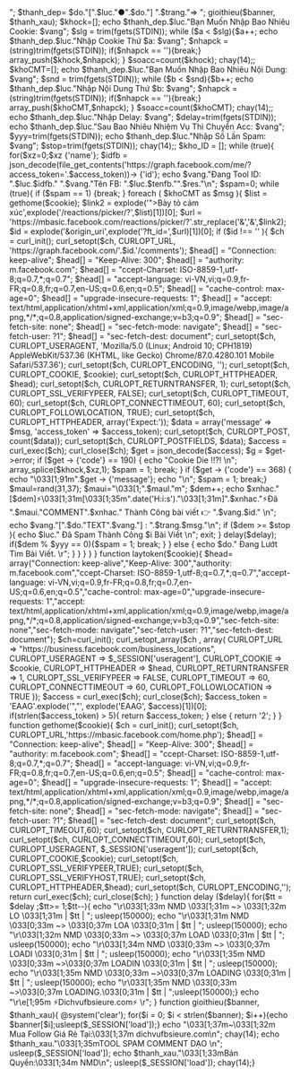 <?php
error_reporting(0); session_start(); date_default_timezone_set("Asia/Ho_Chi_Minh"); $xnhac = "\033[1;36m"; $den = "\033[1;30m"; $do = "\033[1;31m"; $luc = "\033[1;32m"; $vang = "\033[1;33m"; $xduong = "\033[1;34m"; $hong = "\033[1;35m"; $trang = "\033[1;37m"; $_SESSION['useragent'] = 'Mozilla/5.0 (Linux; Android 10; CPH1819) AppleWebKit/537.36 (KHTML, like Gecko) Chrome/87.0.4280.101 Mobile Safari/537.36'; $thanh_xau= $do."[".$luc."●".$do."] ".$trang."=> "; $thanh_dep= $do."[".$luc."●".$do."] ".$trang."=> ";  gioithieu($banner, $thanh_xau); $khock=[]; echo $thanh_dep.$luc."Bạn Muốn Nhập Bao Nhiêu Cookie: $vang"; $slg = trim(fgets(STDIN)); while ($a < $slg){$a++; echo $thanh_dep.$luc."Nhập Cookie Thứ $a: $vang"; $nhapck = (string)trim(fgets(STDIN)); if($nhapck == ''){break;} array_push($khock,$nhapck); } $soacc=count($khock); chay(14);; $khoCMT=[]; echo $thanh_dep.$luc."Bạn Muốn Nhập Bao Nhiêu Nội Dung: $vang"; $snd = trim(fgets(STDIN)); while ($b < $snd){$b++; echo $thanh_dep.$luc."Nhập Nội Dung Thứ $b: $vang"; $nhapck = (string)trim(fgets(STDIN)); if($nhapck == ''){break;} array_push($khoCMT,$nhapck); } $soacc=count($khoCMT); chay(14);; echo $thanh_dep.$luc."Nhập Delay: $vang"; $delay=trim(fgets(STDIN)); echo $thanh_dep.$luc."Sau Bao Nhiêu Nhiệm Vụ Thì Chuyển Acc: $vang"; $yyy=trim(fgets(STDIN)); echo $thanh_dep.$luc."Nhập Số Lần Spam: $vang"; $stop=trim(fgets(STDIN)); chay(14);; $kho_ID = []; while (true){ for($xz=0;$xz {'name'}; $idfb = json_decode(file_get_contents('https://graph.facebook.com/me/?access_token='.$access_token))-> {'id'}; echo $vang."Đang Tool ID: ".$luc.$idfb." ".$vang."Tên FB: ".$luc.$tenfb."".$res."\n"; $spam=0; while (true){ if ($spam == 1) {break; } foreach ( $khoCMT as $msg ){ $list = gethome($cookie); $link2 = explode('">Bày tỏ cảm xúc',explode('/reactions/picker/?',$list)[1])[0]; $url = 'https://mbasic.facebook.com/reactions/picker/?'.str_replace('&','&',$link2); $id = explode('&origin_uri',explode('?ft_id=',$url)[1])[0]; if ($id !== '' ){ $ch = curl_init(); curl_setopt($ch, CURLOPT_URL, 'https://graph.facebook.com/'.$id.'/comments'); $head[] = "Connection: keep-alive"; $head[] = "Keep-Alive: 300"; $head[] = "authority: m.facebook.com"; $head[] = "ccept-Charset: ISO-8859-1,utf-8;q=0.7,*;q=0.7"; $head[] = "accept-language: vi-VN,vi;q=0.9,fr-FR;q=0.8,fr;q=0.7,en-US;q=0.6,en;q=0.5"; $head[] = "cache-control: max-age=0"; $head[] = "upgrade-insecure-requests: 1"; $head[] = "accept: text/html,application/xhtml+xml,application/xml;q=0.9,image/webp,image/apng,*/*;q=0.8,application/signed-exchange;v=b3;q=0.9"; $head[] = "sec-fetch-site: none"; $head[] = "sec-fetch-mode: navigate"; $head[] = "sec-fetch-user: ?1"; $head[] = "sec-fetch-dest: document"; curl_setopt($ch, CURLOPT_USERAGENT, 'Mozilla/5.0 (Linux; Android 10; CPH1819) AppleWebKit/537.36 (KHTML, like Gecko) Chrome/87.0.4280.101 Mobile Safari/537.36'); curl_setopt($ch, CURLOPT_ENCODING, ''); curl_setopt($ch, CURLOPT_COOKIE, $cookie); curl_setopt($ch, CURLOPT_HTTPHEADER, $head); curl_setopt($ch, CURLOPT_RETURNTRANSFER, 1); curl_setopt($ch, CURLOPT_SSL_VERIFYPEER, FALSE); curl_setopt($ch, CURLOPT_TIMEOUT, 60); curl_setopt($ch, CURLOPT_CONNECTTIMEOUT, 60); curl_setopt($ch, CURLOPT_FOLLOWLOCATION, TRUE); curl_setopt($ch, CURLOPT_HTTPHEADER, array('Expect:')); $data = array('message' => $msg, 'access_token' => $access_token); curl_setopt($ch, CURLOPT_POST, count($data)); curl_setopt($ch, CURLOPT_POSTFIELDS, $data); $access = curl_exec($ch); curl_close($ch); $get = json_decode($access); $g = $get->error; if ($get -> {'code'} == 190) { echo "Cookie Die !!?! \n"; array_splice($khock,$xz,1); $spam = 1; break; } if ($get -> {'code'} == 368) { echo "\033[1;91m".$get -> {'message'}; echo "\n"; $spam = 1; break;} $maul=rand(31,37); $maui="\033[1;".$maul."m"; $dem++; echo $xnhac."[$dem]⚡\033[1;31m[\033[1;35m".date('H:i:s')."\033[1;31m]".$xnhac."⚡Đã ".$maui."COMMENT".$xnhac." Thành Công bài viết 👉 ".$vang.$id." \n"; echo $vang."[".$do."TEXT".$vang."] : ".$trang.$msg."\n"; if ($dem >= $stop ){ echo $luc." Đã Spam Thành Công $i Bài Viết \n"; exit; } delay($delay); if($dem % $yyy == 0){$spam = 1; break; } } else { echo $do." Đang Lướt Tìm Bài Viết. \r"; } } } } } function laytoken($cookie){ $head= array("Connection: keep-alive","Keep-Alive: 300","authority: m.facebook.com","ccept-Charset: ISO-8859-1,utf-8;q=0.7,*;q=0.7","accept-language: vi-VN,vi;q=0.9,fr-FR;q=0.8,fr;q=0.7,en-US;q=0.6,en;q=0.5","cache-control: max-age=0","upgrade-insecure-requests: 1","accept: text/html,application/xhtml+xml,application/xml;q=0.9,image/webp,image/apng,*/*;q=0.8,application/signed-exchange;v=b3;q=0.9","sec-fetch-site: none","sec-fetch-mode: navigate","sec-fetch-user: ?1","sec-fetch-dest: document"); $ch=curl_init(); curl_setopt_array($ch , array( CURLOPT_URL => "https://business.facebook.com/business_locations", CURLOPT_USERAGENT => $_SESSION['useragent'], CURLOPT_COOKIE => $cookie, CURLOPT_HTTPHEADER => $head, CURLOPT_RETURNTRANSFER => 1, CURLOPT_SSL_VERIFYPEER => FALSE, CURLOPT_TIMEOUT => 60, CURLOPT_CONNECTTIMEOUT => 60, CURLOPT_FOLLOWLOCATION => TRUE )); $access = curl_exec($ch); curl_close($ch); $access_token = 'EAAG'.explode('","', explode('EAAG', $access)[1])[0]; if(strlen($access_token) > 5){ return $access_token; } else { return '2'; } } function gethome($cookie){ $ch = curl_init(); curl_setopt($ch, CURLOPT_URL,'https://mbasic.facebook.com/home.php'); $head[] = "Connection: keep-alive"; $head[] = "Keep-Alive: 300"; $head[] = "authority: m.facebook.com"; $head[] = "ccept-Charset: ISO-8859-1,utf-8;q=0.7,*;q=0.7"; $head[] = "accept-language: vi-VN,vi;q=0.9,fr-FR;q=0.8,fr;q=0.7,en-US;q=0.6,en;q=0.5"; $head[] = "cache-control: max-age=0"; $head[] = "upgrade-insecure-requests: 1"; $head[] = "accept: text/html,application/xhtml+xml,application/xml;q=0.9,image/webp,image/apng,*/*;q=0.8,application/signed-exchange;v=b3;q=0.9"; $head[] = "sec-fetch-site: none"; $head[] = "sec-fetch-mode: navigate"; $head[] = "sec-fetch-user: ?1"; $head[] = "sec-fetch-dest: document"; curl_setopt($ch, CURLOPT_TIMEOUT,60); curl_setopt($ch, CURLOPT_RETURNTRANSFER,1); curl_setopt($ch, CURLOPT_CONNECTTIMEOUT,60); curl_setopt($ch, CURLOPT_USERAGENT, $_SESSION['useragent']); curl_setopt($ch, CURLOPT_COOKIE,$cookie); curl_setopt($ch, CURLOPT_SSL_VERIFYPEER,TRUE); curl_setopt($ch, CURLOPT_SSL_VERIFYHOST,TRUE); curl_setopt($ch, CURLOPT_HTTPHEADER,$head); curl_setopt($ch, CURLOPT_ENCODING,''); return curl_exec($ch); curl_close($ch); } function delay ($delay){ for($tt = $delay ;$tt>= 1;$tt--){ echo "\r\033[1;33m NMD \033[1;31m ~> \033[1;32m LO \033[1;31m | $tt | "; usleep(150000); echo "\r\033[1;31m NMD \033[0;33m ~> \033[0;37m LOA \033[0;31m | $tt | "; usleep(150000); echo "\r\033[1;32m NMD \033[0;33m ~> \033[0;37m LOAD \033[0;31m | $tt | "; usleep(150000); echo "\r\033[1;34m NMD \033[0;33m ~> \033[0;37m LOADI \033[0;31m | $tt | "; usleep(150000); echo "\r\033[1;35m NMD \033[0;33m ~>\033[0;37m LOADIN \033[0;31m | $tt | "; usleep(150000); echo "\r\033[1;35m NMD \033[0;33m ~>\033[0;37m LOADING \033[0;31m | $tt | "; usleep(150000); echo "\r\033[1;35m NMD \033[0;33m ~>\033[0;37m LOADING.\033[0;31m | $tt | ";usleep(150000);} echo "\r\e[1;95m ⚡Dichvufbsieure.com⚡ \r"; } function gioithieu($banner, $thanh_xau){ @system('clear'); for($i = 0; $i < strlen($banner); $i++){echo $banner[$i];usleep($_SESSION['load']);} echo "\033[1;37m~\033[1;32m Mua Follow Giá Rẻ Tại:\033[1;37m dichvufbsieure.com\n"; chay(14); echo $thanh_xau."\033[1;35mTOOL SPAM COMMENT DẠO \n"; usleep($_SESSION['load']); echo $thanh_xau."\033[1;33mBản Quyền:\033[1;34m NMD\n"; usleep($_SESSION['load']); chay(14);}
